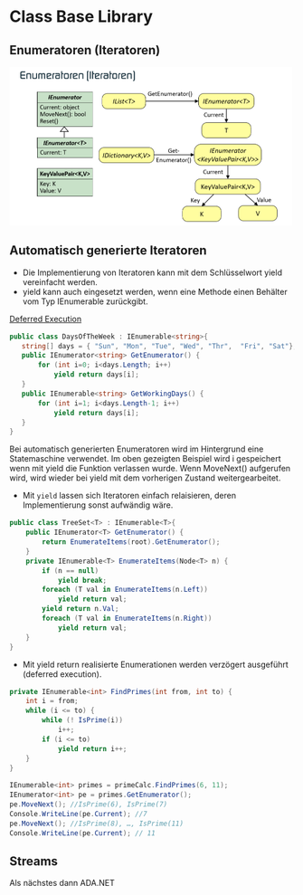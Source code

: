 # Class Base Library

## Enumeratoren (Iteratoren)

<img width="500" src="../pics/enumerator.png"/>

## Automatisch generierte Iteratoren
- Die Implementierung von Iteratoren kann mit dem Schlüsselwort yield vereinfacht werden.
- yield kann auch eingesetzt werden, wenn eine Methode einen Behälter vom Typ IEnumerable zurückgibt.

[Deferred Execution](https://docs.microsoft.com/en-us/dotnet/csharp/programming-guide/concepts/linq/deferred-execution-example)
 
 ```csharp
 public class DaysOfTheWeek : IEnumerable<string>{
	string[] days = { "Sun", "Mon", "Tue", "Wed", "Thr",  "Fri", "Sat"};
	public IEnumerator<string> GetEnumerator() {
		for (int i=0; i<days.Length; i++)
			yield return days[i];
	}
	public IEnumerable<string> GetWorkingDays() {
		for (int i=1; i<days.Length-1; i++)
			yield return days[i];
	}
}
 ```
Bei automatisch generierten Enumeratoren wird im Hintergrund eine Statemaschine verwendet. Im oben gezeigten Beispiel wird i gespeichert wenn mit yield die Funktion verlassen wurde. Wenn MoveNext() aufgerufen wird, wird wieder bei yield mit dem vorherigen Zustand weitergearbeitet.
 

 * Mit `yield` lassen sich Iteratoren einfach relaisieren, deren Implementierung sonst aufwändig wäre.

```csharp
public class TreeSet<T> : IEnumerable<T>{
	public IEnumerator<T> GetEnumerator() {
		return EnumerateItems(root).GetEnumerator();
	}
	private IEnumerable<T> EnumerateItems(Node<T> n) { 
		if (n == null)
			yield break;
		foreach (T val in EnumerateItems(n.Left))
			yield return val;
		yield return n.Val;
		foreach (T val in EnumerateItems(n.Right))
			yield return val;
	} 
}
```

* Mit yield return realisierte Enumerationen werden verzögert ausgeführt (deferred execution).

```csharp
private IEnumerable<int> FindPrimes(int from, int to) {
    int i = from;
    while (i <= to) {
        while (! IsPrime(i))
            i++;
        if (i <= to)
            yield return i++;
    }
}

```

```csharp
IEnumerable<int> primes = primeCalc.FindPrimes(6, 11);
IEnumerator<int> pe = primes.GetEnumerator();
pe.MoveNext(); //IsPrime(6), IsPrime(7)
Console.WriteLine(pe.Current); //7
pe.MoveNext(); //IsPrime(8), …, IsPrime(11) 
Console.WriteLine(pe.Current); // 11
```

## Streams

Als nächstes dann ADA.NET